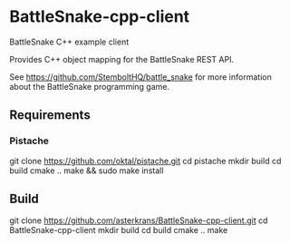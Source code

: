 # BattleSnake-cpp-client
BattleSnake C++ example client

Provides C++ object mapping for the BattleSnake REST API.

See https://github.com/StemboltHQ/battle_snake for more information about the BattleSnake programming game.

## Requirements
### Pistache
git clone https://github.com/oktal/pistache.git
cd pistache
mkdir build
cd build
cmake ..
make && sudo make install

## Build
git clone https://github.com/asterkrans/BattleSnake-cpp-client.git
cd BattleSnake-cpp-client
mkdir build
cd build
cmake ..
make

